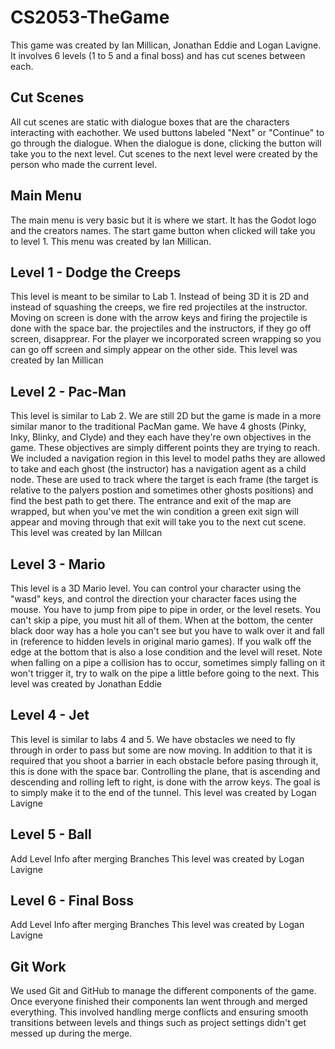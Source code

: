 # CS2053-TheGame
This game was created by Ian Millican, Jonathan Eddie and Logan Lavigne. It involves 6 levels (1 to 5 and a final boss) and has cut scenes between each.
## Cut Scenes
All cut scenes are static with dialogue boxes that are the characters interacting with eachother. We used buttons labeled "Next" or "Continue" to go through the dialogue. When the dialogue is done, clicking the button will take you to the next level. Cut scenes to the next level were created by the person who made the current level.
## Main Menu
The main menu is very basic but it is where we start. It has the Godot logo and the creators names. The start game button when clicked will take you to level 1. 
This menu was created by Ian Millican.
## Level 1 - Dodge the Creeps
This level is meant to be similar to Lab 1. Instead of being 3D it is 2D and instead of squashing the creeps, we fire red projectiles at the instructor. Moving on screen is done with the arrow keys and firing the projectile is done with the space bar. the projectiles and the instructors, if they go off screen, disapprear. For the player we incorporated screen wrapping so you can go off screen and simply appear on the other side. 
This level was created by Ian Millican
## Level 2 - Pac-Man
This level is similar to Lab 2. We are still 2D but the game is made in a more similar manor to the traditional PacMan game. We have 4 ghosts (Pinky, Inky, Blinky, and Clyde) and they each have they're own objectives in the game. These objectives are simply different points they are trying to reach. We included a navigation region in this level to model paths they are allowed to take and each ghost (the instructor) has a navigation agent as a child node. These are used to track where the target is each frame (the target is relative to the palyers postion and sometimes other ghosts positions) and find the best path to get there. The entrance and exit of the map are wrapped, but when you've met the win condition a green exit sign will appear and moving through that exit will take you to the next cut scene. 
This level was created by Ian Millcan
## Level 3 - Mario
This level is a 3D Mario level. You can control your character using the "wasd" keys, and control the direction your character faces using the mouse.  You have to jump from pipe to pipe in order, or the level resets. You can't skip a pipe, you must hit all of them. When at the bottom, the center black door way has a hole you can't see but you have to walk over it and fall in (reference to hidden levels in original mario games). If you walk off the edge at the bottom that is also a lose condition and the level will reset. Note when falling on a pipe a collision has to occur, sometimes simply falling on it won't trigger it, try to walk on the pipe a little before going to the next.
This level was created by Jonathan Eddie
## Level 4 - Jet
This level is similar to labs 4 and 5. We have obstacles we need to fly through in order to pass but some are now moving. In addition to that it is required that you shoot a barrier in each obstacle before pasing through it, this is done with the space bar. Controlling the plane, that is ascending and descending and rolling left to right, is done with the arrow keys. The goal is to simply make it to the end of the tunnel.
This level was created by Logan Lavigne
## Level 5 - Ball
Add Level Info after merging Branches
This level was created by Logan Lavigne
## Level 6 - Final Boss
Add Level Info after merging Branches
This level was created by Logan Lavigne
## Git Work
We used Git and GitHub to manage the different components of the game. Once everyone finished their components Ian went through and merged everything. This involved handling merge conflicts and ensuring smooth transitions between levels and things such as project settings didn't get messed up during the merge.
